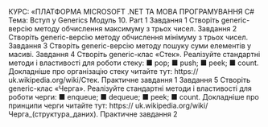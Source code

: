 КУРС: «ПЛАТФОРМА MICROSOFT .NET
ТА МОВА ПРОГРАМУВАННЯ C#
Тема: Вступ у Generics
Модуль 10. Part 1
Завдання 1
Створіть generic-версію методу обчислення максимуму з трьох чисел.
Завдання 2
Створіть generic-версію методу обчислення мінімуму
з трьох чисел.
Завдання 3
Створіть generic-версію методу пошуку суми елементів у масиві.
Завдання 4
Створіть generic-клас «Стек». Реалізуйте стандартні
методи і властивості для роботи стеку:
■ pop;
■ push;
■ peek;
■ count.
Докладніше про організацію стеку читайте тут: https://
uk.wikipedia.org/wiki/Стек.
Практичне завдання
1
Завдання 5
Створіть generic-клас «Черга». Реалізуйте стандартні
методи і властивості для роботи черги:
■ enqueue;
■ dequeue;
■ peek;
■ count.
Докладніше про принципи черги читайте тут: https://
uk.wikipedia.org/wiki/Черга_(структура_даних).
Практичне завдання
2
